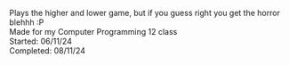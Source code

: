 Plays the higher and lower game, but if you guess right you get the horror blehhh :P<br>
Made for my Computer Programming 12 class <br> 
Started:   06/11/24 <br>
Completed: 08/11/24 <br>
